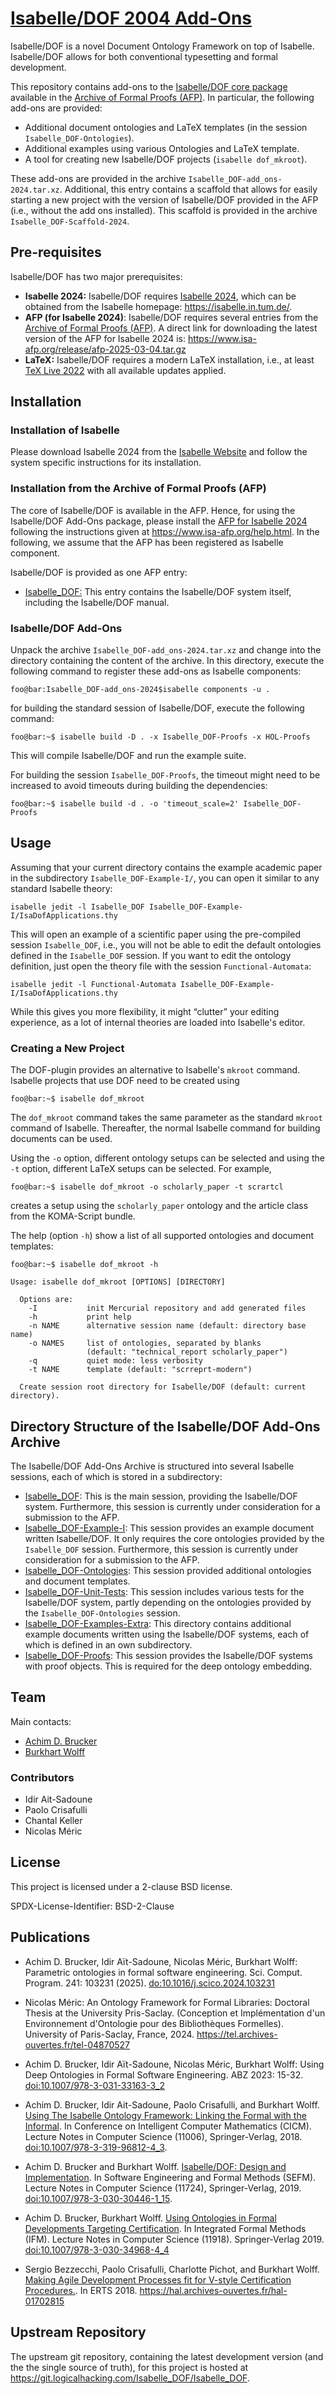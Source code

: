 # [Isabelle/DOF 2004 Add-Ons](https://git.logicalhacking.com/Isabelle_DOF/Isabelle_DOF)

Isabelle/DOF is a novel Document Ontology Framework on top of Isabelle.
Isabelle/DOF allows for both conventional typesetting and formal development.

This repository contains add-ons to the [Isabelle/DOF core
package](https://www.isa-afp.org/entries/Isabelle_DOF.html) available in the [Archive of
Formal Proofs (AFP)](https://www.isa-afp.org/). In particular, the following
add-ons are provided:

* Additional document ontologies and LaTeX templates (in the session `Isabelle_DOF-Ontologies`).
* Additional examples using various Ontologies and LaTeX template.
* A tool for creating new Isabelle/DOF projects (`isabelle dof_mkroot`).

These add-ons are provided in the archive `Isabelle_DOF-add_ons-2024.tar.xz`.
Additional, this entry contains a scaffold that allows for easily starting a new
project with the version of Isabelle/DOF provided in the AFP (i.e., without the
add ons installed). This scaffold is provided in the archive
`Isabelle_DOF-Scaffold-2024`.

## Pre-requisites

Isabelle/DOF has two major prerequisites:

* **Isabelle 2024:** Isabelle/DOF requires [Isabelle
  2024](https://isabelle.in.tum.de/), which can be obtained from the Isabelle
  homepage: <https://isabelle.in.tum.de/>.  
* **AFP (for Isabelle 2024)**: Isabelle/DOF requires several entries from the
  [Archive of Formal Proofs (AFP)](https://www.isa-afp.org/). A direct link for 
  downloading the latest version of the AFP for Isabelle 2024 is: 
  <https://www.isa-afp.org/release/afp-2025-03-04.tar.gz>
* **LaTeX:** Isabelle/DOF requires a modern LaTeX installation, i.e., at least
  [TeX Live 2022](https://www.tug.org/texlive/) with all available updates
  applied.
  
## Installation

### Installation of Isabelle

Please download Isabelle 2024 from the [Isabelle
Website](http://isabelle.in.tum.de/website-Isabelle2024/index.html) and follow
the system specific instructions for its installation.

### Installation from the Archive of Formal Proofs (AFP)

The core of Isabelle/DOF is available in the AFP. Hence, for using the
Isabelle/DOF Add-Ons package, please install the 
[AFP for Isabelle 2024](https://www.isa-afp.org/release/afp-2025-03-04.tar.gz)
following the instructions given at <https://www.isa-afp.org/help.html>. 
In the following, we assume that the AFP has been registered as Isabelle component.

Isabelle/DOF is provided as one AFP entry:

* [Isabelle_DOF:](https://www.isa-afp.org/entries/Isabelle_DOF.html) This entry
  contains the Isabelle/DOF system itself, including the Isabelle/DOF manual.

### Isabelle/DOF Add-Ons

Unpack the archive `Isabelle_DOF-add_ons-2024.tar.xz` and change into the 
directory containing the content of the archive. In this directory, execute
the following command to register these add-ons as Isabelle components:

```console
foo@bar:Isabelle_DOF-add_ons-2024$isabelle components -u . 
```

for building the standard session of Isabelle/DOF, execute the following command:

```console
foo@bar:~$ isabelle build -D . -x Isabelle_DOF-Proofs -x HOL-Proofs
```

This will compile Isabelle/DOF and run the example suite.

For building the session ``Isabelle_DOF-Proofs``, the timeout might need to be
increased to avoid timeouts during building the dependencies:

```console
foo@bar:~$ isabelle build -d . -o 'timeout_scale=2' Isabelle_DOF-Proofs
```

## Usage

Assuming that your current directory contains the example academic paper in the
subdirectory ``Isabelle_DOF-Example-I/``, you can open it similar
to any standard Isabelle theory:

```console
isabelle jedit -l Isabelle_DOF Isabelle_DOF-Example-I/IsaDofApplications.thy
```

This will open an example of a scientific paper using the pre-compiled session
``Isabelle_DOF``, i.e., you will not be able to edit the default ontologies
defined in the ``Isabelle_DOF`` session.  If you want to edit the ontology definition, 
just open the theory file with the session ``Functional-Automata``:

```console
isabelle jedit -l Functional-Automata Isabelle_DOF-Example-I/IsaDofApplications.thy
```

While this gives you more flexibility, it might “clutter” your editing
experience, as a lot of internal theories are loaded into Isabelle's editor.

### Creating a New Project

The DOF-plugin provides an alternative to Isabelle's ``mkroot`` command.
Isabelle projects that use DOF need to be created using

```console
foo@bar:~$ isabelle dof_mkroot
```

The ``dof_mkroot`` command takes the same parameter as the standard ``mkroot``
command of Isabelle. Thereafter, the normal Isabelle command for building
documents can be used.

Using the ``-o`` option, different ontology setups can be selected and using the
``-t`` option, different LaTeX setups can be selected. For example,

```console
foo@bar:~$ isabelle dof_mkroot -o scholarly_paper -t scrartcl
```

creates a setup using the ``scholarly_paper`` ontology and the article class from
the KOMA-Script bundle.

The help (option ``-h``) show a list of all supported ontologies and document
templates:

```console
foo@bar:~$ isabelle dof_mkroot -h

Usage: isabelle dof_mkroot [OPTIONS] [DIRECTORY]

  Options are:
    -I           init Mercurial repository and add generated files
    -h           print help
    -n NAME      alternative session name (default: directory base name)
    -o NAMES     list of ontologies, separated by blanks
                 (default: "technical_report scholarly_paper")
    -q           quiet mode: less verbosity
    -t NAME      template (default: "scrreprt-modern")

  Create session root directory for Isabelle/DOF (default: current directory).
```

## Directory Structure of the Isabelle/DOF Add-Ons Archive

The Isabelle/DOF Add-Ons Archive is structured into several Isabelle sessions, each of which is stored
in a subdirectory:

* [Isabelle_DOF](./Isabelle_DOF/): This is the main session, providing the
  Isabelle/DOF system. Furthermore, this session is currently under
  consideration for a submission to the AFP.
* [Isabelle_DOF-Example-I](./Isabelle_DOF-Example-I/):
  This session provides an example document written Isabelle/DOF. It only
  requires the core ontologies provided by the ``Isabelle_DOF`` session.
  Furthermore, this session is currently under consideration for a submission to
  the AFP.
* [Isabelle_DOF-Ontologies](./Isabelle_DOF-Ontologies/): This session provided
  additional ontologies and document templates.
* [Isabelle_DOF-Unit-Tests](./Isabelle_DOF-Unit-Tests/): This session includes
  various tests for the Isabelle/DOF system, partly depending on the ontologies
  provided by the ``Isabelle_DOF-Ontologies`` session.
* [Isabelle_DOF-Examples-Extra](./Isabelle_DOF-Examples-Extra/): This directory
  contains additional example documents written using the Isabelle/DOF systems,
  each of which is defined in an own subdirectory.
* [Isabelle_DOF-Proofs](./Isabelle_DOF-Proofs/): This session provides the
  Isabelle/DOF systems with proof objects. This is required for the deep
  ontology embedding.

## Team

Main contacts:

* [Achim D. Brucker](http://www.brucker.ch/)
* [Burkhart Wolff](https://www.lri.fr/~wolff/)

### Contributors

* Idir Ait-Sadoune
* Paolo Crisafulli
* Chantal Keller
* Nicolas Méric

## License

This project is licensed under a 2-clause BSD license.

SPDX-License-Identifier: BSD-2-Clause

## Publications

* Achim D. Brucker, Idir Aït-Sadoune, Nicolas Méric, Burkhart Wolff: Parametric
  ontologies in formal software engineering. Sci. Comput. Program. 241: 103231
  (2025). [do:10.1016/j.scico.2024.103231](https://doi.org/10.1016/j.scico.2024.103231)

* Nicolas Méric: An Ontology Framework for Formal Libraries: Doctoral Thesis at
  the University Pris-Saclay. (Conception et Implémentation d'un Environnement
  d'Ontologie pour des Bibliothèques Formelles). University of Paris-Saclay,
  France, 2024. <https://tel.archives-ouvertes.fr/tel-04870527>

* Achim D. Brucker, Idir Aït-Sadoune, Nicolas Méric, Burkhart Wolff: Using Deep
  Ontologies in Formal Software Engineering. ABZ 2023: 15-32.
  [doi:10.1007/978-3-031-33163-3_2](https://doi.org/10.1007/978-3-031-33163-3_2)

* Achim D. Brucker, Idir Ait-Sadoune, Paolo Crisafulli, and Burkhart Wolff.
  [Using The Isabelle Ontology Framework: Linking the Formal with the
  Informal](https://www.brucker.ch/bibliography/download/2018/brucker.ea-isabelle-ontologies-2018.pdf).
  In Conference on Intelligent Computer Mathematics (CICM). Lecture Notes in
  Computer Science (11006), Springer-Verlag, 2018.
  [doi:10.1007/978-3-319-96812-4_3](https://doi.org/10.1007/978-3-319-96812-4_3).

* Achim D. Brucker and Burkhart Wolff. [Isabelle/DOF: Design and
  Implementation](https://www.brucker.ch/bibliography/download/2019/brucker.ea-isabelledof-2019.pdf).
  In Software Engineering and Formal Methods (SEFM). Lecture Notes in Computer
  Science (11724), Springer-Verlag, 2019.
  [doi:10.1007/978-3-030-30446-1_15](https://doi.org/10.1007/978-3-030-30446-1_15).

* Achim D. Brucker, Burkhart Wolff. [Using Ontologies in Formal Developments
  Targeting
  Certification](https://www.brucker.ch/bibliography/download/2019/brucker.ea-ontologies-certification-2019.pdf).
  In Integrated Formal Methods (IFM). Lecture Notes in Computer Science (11918).
  Springer-Verlag 2019.
  [doi:10.1007/978-3-030-34968-4_4](http://dx.doi.org/10.1007/978-3-030-34968-4_4)  

* Sergio Bezzecchi, Paolo Crisafulli, Charlotte Pichot, and Burkhart Wolff.
  [Making Agile Development Processes fit for V-style Certification
   Procedures.](https://hal.archives-ouvertes.fr/hal-01702815/document). In ERTS 2018. <https://hal.archives-ouvertes.fr/hal-01702815>

## Upstream Repository

The upstream git repository, containing the latest development version (and the
the single source of truth), for this project is hosted at
<https://git.logicalhacking.com/Isabelle_DOF/Isabelle_DOF>.
